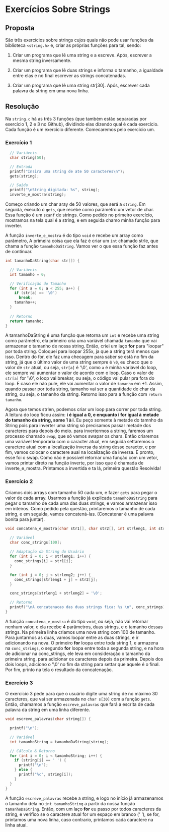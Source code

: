 # Exercícios Sobre Strings

## Proposta

São três exercícios sobre strings cujos quais não pode usar funções da biblioteca `<string.h>` e, criar as próprias funções para tal, sendo:

1. Criar um programa que lê uma string e a escreve. Após, escrever a mesma string inversamente.

2. Criar um programa que lê duas strings e informa o tamanho, a igualdade entre elas e no final escrever as strings concatenadas.

3. Criar um programa que lê uma string str\[30\]. Após, escrever cada palavra da string em uma nova linha.

## Resolução

Na `string.c` há as três 3 funções (que também estão separadas por exercício 1, 2 e 3 no Github), dividindo elas dizendo qual é cada exercício. Cada função é um exercício diferente. Comecaremos pelo exercicio um.

### Exercício 1

```c
  // Variáveis  
  char string[50];

  // Entrada
  printf("Insira uma string de ate 50 caracteres\n");
  gets(string);

  // Saída
  printf("\nString digitada: %s", string);
  inverte_e_mostra(string);  
```

Começo criando um char aray de 50 valores, que será a `string`. Em seguida, executo o `gets`, que recebe como parâmetro um vetor de char. Essa função é um `scanf` de strings. Como pedido no primeiro exercício, mostramos na tela qual é a string, e em seguida chamo minha função para inverter.

A função `inverte_e_mostra` é do tipo `void` e recebe um array como parâmetro, A primeira coisa que ela faz é criar um `int` chamado strle, que chama a função `tamanhoDaString`. Vamos ver o que essa função faz antes de continuar.

```c
int tamanhoDaString(char str[]) {

  // Variáveis
  int tamanho = 0;

  // Verificação do Tamanho
  for (int a = 0; a < 255; a++) {
    if (str[a] == '\0')
      break;
    tamanho++;
  }
  
  // Retorno
  return tamanho;
}
```

A tamanhoDaString é uma função que retorna um `int` e recebe uma string como parâmetro, ela primeiro cria uma variável chamada `tamanho` que vai armazenar o tamanho de nossa string. Então, criei um laço **for** para "loopar" por toda string. Coloquei para loopar 255x, ja que a string terá menos que isso. Dentro do for, ele faz uma checagem para saber se está no fim da string, já que o último valor de uma string sempre é `\0`, eu checo que o valor de `str` atual, ou seja, `str[a]` é '\0', como `a` é minha variável do loop, ele sempre vai aumentar o valor de acordo com o loop. Caso o valor de `str[a]` for '\0', o loop vai breakar, ou seja, o código vai pular pra fora do loop.  E caso ele não pule, ele vai aumentar o valor de `tamanho` em +1. Assim, quando passar por toda string, tamanho vai ser a quantidade de char da string, ou seja,  o tamanho da string. Retorno isso para a função com `return tamanho`.

Agora que temos strlen, podemos criar um loop para correr por toda string. A leitura do loop ficou assim: **i é igual a 0, e enquanto i for igual à metade do tamanho da string, some 1 à i**. Eu peço somente à metade do tamnho da String pois para inverter uma string só precisamos passar metade dos caracteres para depois do meio. para invertermos a string, faremos um processo chamado `swap`, que só vamos swapar os chars. Então criaremos uma variável temporaria com o caracter atual, em seguida settaremos o caractere atual com a localização inversa da string desse caracter, e por fim, vamos colocar o caractere aual na localização da inversa. E pronto, esse foi o swap. Como não é possível retornar uma função com um vetor, vamos printar direto na função inverte, por isso que é chamada de inverte_e_mostra. Printamos a invertida e ta lá, primeira questão Resolvida!

### Exercício 2

Criamos dois arrays com tamanho 50 cada um, e fazer `gets` para pegar o valor de cada array. Usarmos a função já explicada `tamanhoDaString` para pegar o tamanho de cada uma das duas strings, e vamos armazenar isso em inteiros. Como pedido pela questão, printaremos o tamanho de cada string, e em seguida, vamos concatená-las. (Concatenar é uma palavra bonita para juntar).

```c
void concatena_e_mostra(char str1[], char str2[], int strleng1, int strleng2) {

  // Variável  
  char conc_strings[100];
  
  // Adaptação da String do Usuário
  for (int i = 0; i < strleng1; i++) {
    conc_strings[i] = str1[i];
  }

  for (int j = 0; j < strleng2; j++) {
    conc_strings[strleng1 + j] = str2[j];
  }

  conc_strings[strleng1 + strleng2] = '\0';

  // Retorno
  printf("\nA concatenacao das duas strings fica: %s \n", conc_strings);
}
```

A função `concatena_e_mostra` é do tipo `void`, ou seja, não vai retornar nenhum valor, e ela recebe 4 parâmetros, duas strings, e o tamanho dessas strings. Na primeira linha criamos uma nova string com 100 de tamanho. Para juntarmos as duas, vamos loopar entre as duas strings, e ir adicionando na nova. O primeiro **for** loopa entre toda string 1, e armazena na `conc_strings`, o segundo **for** loopa entre toda a segunda string, e na hora de adicionar na conc_strings, ele leva em consideração o tamanho da primeira string, para adicionar os caracteres depois da primeira. Depois dos dois loops, adiciono o '\0' no fim da string para settar que aquele é o final. Por fim, printo na tela o resultado da concatenação.

### Exercício 3

O exercício 3 pede para que o usuário digite uma string de no máximo 30 caracteres, que vai ser armazenada no `char s[30]` com a função `gets`. Então, chamamos a função `escreve_palavras` que fará a escrita de cada palavra da string em uma linha diferente.

```c
void escreve_palavras(char string[]) {

  printf("\n");

  // Variável
  int tamanhoString = tamanhoDaString(string);

  // Cálculo & Retorno
  for (int i = 0; i < tamanhoString; i++) {
    if (string[i] == ' ') {
      printf("\n");
    } else {
      printf("%c", string[i]);
    }
  }
}
```

A função `escreve_palavras` recebe a string, e logo no início já armazenamos o tamanho dela no `int tamanhoString` a partir da nossa função `tamanhoDaString`. Então, com um laço **for** eu passo por todos caracteres da string, e verifico se o caractere atual for um espaço em branco (_' '_), se for, printamos uma nova linha, caso contrario, printamos cada caractere na linha atual. 
